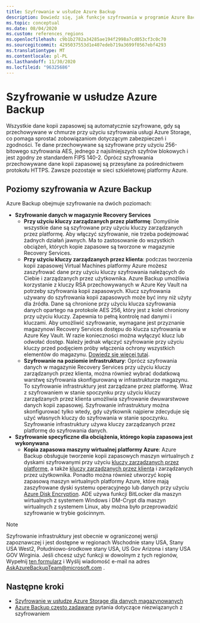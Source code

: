```yaml
---
title: Szyfrowanie w usłudze Azure Backup
description: Dowiedz się, jak funkcje szyfrowania w programie Azure Backup ułatwiają ochronę danych kopii zapasowych i zaspokajanie potrzeb firmy.
ms.topic: conceptual
ms.date: 08/04/2020
ms.custom: references_regions
ms.openlocfilehash: c9b1b2782a34285ae194f2998a7cd053cf3c0c70
ms.sourcegitcommit: 4295037553d1e407edeb719a3699f0567ebf4293
ms.translationtype: MT
ms.contentlocale: pl-PL
ms.lasthandoff: 11/30/2020
ms.locfileid: "96325686"
---
```

# <a name="encryption-in-azure-backup"></a>Szyfrowanie w usłudze Azure Backup

Wszystkie dane kopii zapasowej są automatycznie szyfrowane, gdy są przechowywane w chmurze przy użyciu szyfrowania usługi Azure Storage, co pomaga sprostać zobowiązaniom dotyczącym zabezpieczeń i zgodności. Te dane przechowywane są szyfrowane przy użyciu 256-bitowego szyfrowania AES, jednego z najsilniejszych szyfrów blokowych i jest zgodny ze standardem FIPS 140-2. Oprócz szyfrowania przechowywane dane kopii zapasowej są przesyłane za pośrednictwem protokołu HTTPS. Zawsze pozostaje w sieci szkieletowej platformy Azure.

## <a name="levels-of-encryption-in-azure-backup"></a>Poziomy szyfrowania w Azure Backup

Azure Backup obejmuje szyfrowanie na dwóch poziomach:

- **Szyfrowanie danych w magazynie Recovery Services**
  - **Przy użyciu kluczy zarządzanych przez platformę**: Domyślnie wszystkie dane są szyfrowane przy użyciu kluczy zarządzanych przez platformę. Aby włączyć szyfrowanie, nie trzeba podejmować żadnych działań jawnych. Ma to zastosowanie do wszystkich obciążeń, których kopie zapasowe są tworzone w magazynie Recovery Services.
  - **Przy użyciu kluczy zarządzanych przez klienta**: podczas tworzenia kopii zapasowej Virtual Machines platformy Azure możesz zaszyfrować dane przy użyciu kluczy szyfrowania należących do Ciebie i zarządzanych przez użytkownika. Azure Backup umożliwia korzystanie z kluczy RSA przechowywanych w Azure Key Vault na potrzeby szyfrowania kopii zapasowych. Klucz szyfrowania używany do szyfrowania kopii zapasowych może być inny niż użyty dla źródła. Dane są chronione przy użyciu klucza szyfrowania danych opartego na protokole AES 256, który jest z kolei chroniony przy użyciu kluczy. Zapewnia to pełną kontrolę nad danymi i kluczami. Aby umożliwić szyfrowanie, wymagane jest przyznanie magazynowi Recovery Services dostępu do klucza szyfrowania w Azure Key Vault. W razie konieczności można wyłączyć klucz lub odwołać dostęp. Należy jednak włączyć szyfrowanie przy użyciu kluczy przed podjęciem próby włączenia ochrony wszystkich elementów do magazynu. [Dowiedz się więcej tutaj](encryption-at-rest-with-cmk.md).
  - **Szyfrowanie na poziomie infrastruktury**: Oprócz szyfrowania danych w magazynie Recovery Services przy użyciu kluczy zarządzanych przez klienta, można również wybrać dodatkową warstwę szyfrowania skonfigurowaną w infrastrukturze magazynu. To szyfrowanie infrastruktury jest zarządzane przez platformę. Wraz z szyfrowaniem w stanie spoczynku przy użyciu kluczy zarządzanych przez klienta umożliwia szyfrowanie dwuwarstwowe danych kopii zapasowej. Szyfrowanie infrastruktury można skonfigurować tylko wtedy, gdy użytkownik najpierw zdecyduje się użyć własnych kluczy do szyfrowania w stanie spoczynku. Szyfrowanie infrastruktury używa kluczy zarządzanych przez platformę do szyfrowania danych.
- **Szyfrowanie specyficzne dla obciążenia, którego kopia zapasowa jest wykonywana**  
  - **Kopia zapasowa maszyny wirtualnej platformy Azure**: Azure Backup obsługuje tworzenie kopii zapasowych maszyn wirtualnych z dyskami szyfrowanymi przy użyciu [kluczy zarządzanych przez platformę](../virtual-machines/disk-encryption.md#platform-managed-keys), a także [kluczy zarządzanych przez klienta](../virtual-machines/disk-encryption.md#customer-managed-keys) i zarządzanych przez użytkownika. Ponadto można również utworzyć kopię zapasową maszyn wirtualnych platformy Azure, które mają zaszyfrowane dyski systemu operacyjnego lub danych przy użyciu [Azure Disk Encryption](backup-azure-vms-encryption.md#encryption-support-using-ade). ADE używa funkcji BitLocker dla maszyn wirtualnych z systemem Windows i DM-Crypt dla maszyn wirtualnych z systemem Linux, aby można było przeprowadzić szyfrowanie w trybie gościnnym.

>[!NOTE]
>Szyfrowanie infrastruktury jest obecnie w ograniczonej wersji zapoznawczej i jest dostępne w regionach Wschodnie stany USA, Stany USA West2, Południowo-środkowe stany USA, US Gov Arizona i stany USA GOV Wirginia. Jeśli chcesz użyć funkcji w dowolnym z tych regionów, Wypełnij [ten formularz](https://forms.office.com/Pages/ResponsePage.aspx?id=v4j5cvGGr0GRqy180BHbR0H3_nezt2RNkpBCUTbWEapUN0VHNEpJS0ZUWklUNVdJSTEzR0hIOVRMVC4u) i Wyślij wiadomość e-mail na adres [AskAzureBackupTeam@microsoft.com](mailto:AskAzureBackupTeam@microsoft.com) .

## <a name="next-steps"></a>Następne kroki

- [Szyfrowanie w usłudze Azure Storage dla danych magazynowanych](../storage/common/storage-service-encryption.md)
- [Azure Backup często zadawane](backup-azure-backup-faq.md#encryption) pytania dotyczące niezwiązanych z szyfrowaniem
